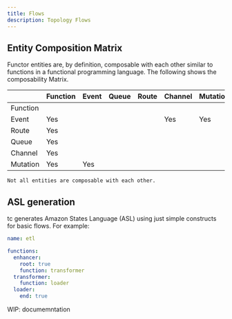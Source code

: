 ```yaml
---
title: Flows
description: Topology Flows
---
```


## Entity Composition Matrix

Functor entities are, by definition, composable with each other similar to functions in a functional programming language. The following shows the composability Matrix.


|          | Function | Event | Queue | Route | Channel | Mutation | Page |
|----------|----------|-------|-------|-------|---------|----------|------|
| Function |          |       |       |       |         |          |      |
| Event    | Yes      |       |       |       | Yes     | Yes      |      |
| Route    | Yes      |       |       |       |         |          |      |
| Queue    | Yes      |       |       |       |         |          |      |
| Channel  | Yes      |       |       |       |         |          |      |
| Mutation | Yes      | Yes   |       |       |         |          |      |

```admonish info
Not all entities are composable with each other.
```

## ASL generation

tc generates Amazon States Language (ASL) using just simple constructs for basic flows. For example:

```yaml
name: etl

functions:
  enhancer:
    root: true
    function: transformer
  transformer:
    function: loader
  loader:
	end: true
```

WIP: documemntation
